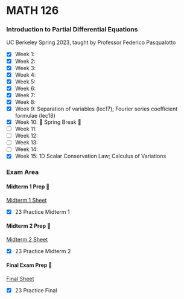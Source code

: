 # MATH 126
### Introduction to Partial Differential Equations
UC Berkeley Spring 2023, taught by Professor Federico Pasqualotto
- [x] Week 1:
- [x] Week 2: 
- [x] Week 3:
- [x] Week 4:
- [x] Week 5:
- [x] Week 6:
- [x] Week 7:
- [x] Week 8: 
- [x] Week 9: Separation of variables (lec17); Fourier series coefficient formulae (lec18)
- [x] Week 10: 🍃 Spring Break 🍃
- [ ] Week 11:
- [ ] Week 12: 
- [ ] Week 13:
- [ ] Week 14:
- [x] Week 15: 1D Scalar Conservation Law; Calculus of Variations

### Exam Area

#### Midterm 1 Prep 😤
[Midterm 1 Sheet](https://github.com/jianzhi-1/math-ucb/blob/main/sp23-126/Math126Midterm1Sheet.pdf)
- [x] 23 Practice Midterm 1

#### Midterm 2 Prep 😤
[Midterm 2 Sheet](https://github.com/jianzhi-1/math-ucb/blob/main/sp23-126/Math126Midterm2Sheet.pdf)
- [x] 23 Practice Midterm 2

#### Final Exam Prep 😤
[Final Sheet](https://github.com/jianzhi-1/math-ucb/blob/main/sp23-126/Math126FinalSheet.pdf)
- [x] 23 Practice Final
